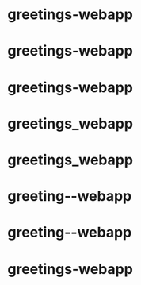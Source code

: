 # greetings-webapp
# greetings-webapp
# greetings-webapp
# greetings_webapp
# greetings_webapp
# greeting--webapp
# greeting--webapp
# greetings-webapp

